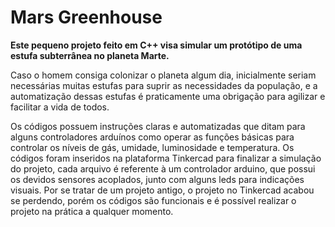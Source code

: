 # Mars Greenhouse

**Este pequeno projeto feito em C++ visa simular um protótipo de uma estufa subterrânea no planeta Marte.**

Caso o homem consiga colonizar o planeta algum dia, inicialmente seriam necessárias muitas estufas para suprir as necessidades da população, e a automatização dessas estufas é praticamente uma obrigação para agilizar e facilitar a vida de todos.

Os códigos possuem instruções claras e automatizadas que ditam para alguns controladores arduínos como operar as funções básicas para controlar os níveis de gás, umidade, luminosidade e temperatura.
Os códigos foram inseridos na plataforma Tinkercad para finalizar a simulação do projeto, cada arquivo é referente à um controlador arduino, que possui os devidos sensores acoplados, junto com alguns leds para indicações visuais.
Por se tratar de um projeto antigo, o projeto no Tinkercad acabou se perdendo, porém os códigos são funcionais e é possível realizar o projeto na prática a qualquer momento.